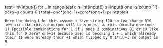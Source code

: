 test=int(input())
for _ in range(test):
    n=int(input())
    s=input()
    one=s.count('1')
    zero=s.count('0')
    total=one*(one-1)+zero*(one+1)
    print(total)
    
```
Here Leo doing Like this assume i have string 110 so Leo change 010 100 111 Like this so output will be 5 ones, so this formula one*(one-1) [possible combinations for 1 if 2 ones 2 combinations 01 or 10 like this for 0 zero*(one+1) because zero is becoming 1 + 1 which allready their 11 were already their +1 which flipped by 0 1*(3)=3 so output is 5 
```
    
